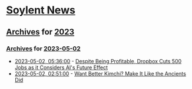 # [Soylent News](../../../README.md)

## [Archives](../../index.md) for [2023](../index.md)

### [Archives](../../index.md) for [2023-05-02](index.md)

* [2023-05-02, 05:36:00](https://soylentnews.org/article.pl?sid=23/05/01/035234&from=rss) - [Despite Being Profitable, Dropbox Cuts 500 Jobs as it Considers AI's Future Effect](https://soylentnews.org/article.pl?sid=23/05/01/035234&from=rss)
* [2023-05-02, 02:51:00](https://soylentnews.org/article.pl?sid=23/05/01/033214&from=rss) - [Want Better Kimchi? Make It Like the Ancients Did](https://soylentnews.org/article.pl?sid=23/05/01/033214&from=rss)
